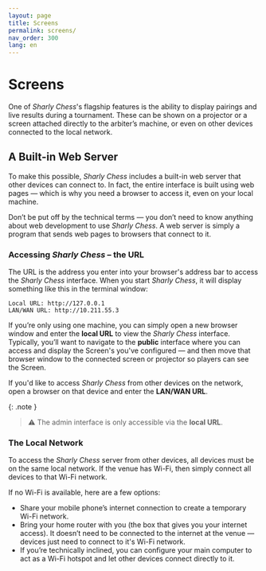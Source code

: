 ```yaml
---
layout: page
title: Screens
permalink: screens/
nav_order: 300
lang: en
---
```


# Screens

One of _Sharly Chess_'s flagship features is the ability to display pairings and live results during a tournament. These can be shown on a projector or a screen attached directly to the arbiter’s machine, or even on other devices connected to the local network.

## A Built-in Web Server

To make this possible, _Sharly Chess_ includes a built-in web server that other devices can connect to.
In fact, the entire interface is built using web pages — which is why you need a browser to access it, even on your local machine.

Don’t be put off by the technical terms — you don’t need to know anything about web development to use _Sharly Chess_.  A web server is simply a program that sends web pages to browsers that connect to it.

### Accessing _Sharly Chess_ – the URL

The URL is the address you enter into your browser's address bar to access the _Sharly Chess_ interface. When you start _Sharly Chess_, it will display something like this in the terminal window:

```
Local URL: http://127.0.0.1
LAN/WAN URL: http://10.211.55.3
```

If you’re only using one machine, you can simply open a new browser window and enter the **local URL** to view the _Sharly Chess_ interface.
Typically, you’ll want to navigate to the **public** interface where you can access and display the Screen's you've configured — and then move that browser window to the connected screen or projector so players can see the Screen.

If you'd like to access _Sharly Chess_ from other devices on the network, open a browser on that device and enter the **LAN/WAN URL**.

{: .note }
> ⚠︎ The admin interface is only accessible via the **local URL**.

### The Local Network

To access the _Sharly Chess_ server from other devices, all devices must be on the same local network.
If the venue has Wi-Fi, then simply connect all devices to that Wi-Fi network.

If no Wi-Fi is available, here are a few options:

- Share your mobile phone’s internet connection to create a temporary Wi-Fi network.
- Bring your home router with you (the box that gives you your internet access). It doesn’t need to be connected to the internet at the venue — devices just need to connect to it's Wi-Fi network.
- If you’re technically inclined, you can configure your main computer to act as a Wi-Fi hotspot and let other devices connect directly to it.
